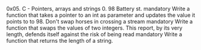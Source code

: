 0x05. C - Pointers, arrays and strings
0. 98 Battery st.
mandatory
Write a function that takes a pointer to an int as parameter and updates the value it points to to 98.
Don't swap horses in crossing a stream
mandatory
Write a function that swaps the values of two integers.
This report, by its very length, defends itself against the risk of being read
mandatory
Write a function that returns the length of a string.

